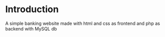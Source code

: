 # Introduction
A simple banking website made with html and css as frontend and php as backend with MySQL db
